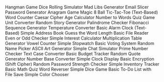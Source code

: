 Hangman Game
Dice Rolling Simulator
Mad Libs Generator
Email Slicer
Password Generator
Anagram Game
Magic 8 Ball
Tic-Tac-Toe (Text-Based)
Word Counter
Caesar Cipher
Age Calculator
Number to Words
Quiz Game
Unit Converter
Random Story Generator
Palindrome Checker
Fibonacci Sequence Generator
Temperature Converter
Basic Alarm Clock (Text-Based)
Simple Address Book
Guess the Word Length
Basic File Reader
Even or Odd Checker
Simple Interest Calculator
Multiplication Table Generator
Vowel Counter
Simple Stopwatch
Basic Voting System
Random Name Picker
ASCII Art Generator
Simple Chat Simulator
Prime Number Checker
Text Case Converter
Basic Budget Tracker
Random Quote Generator
Number Base Converter
Simple Clock Display
Basic Encryption (Shift Cipher)
Random Password Strength Checker
Simple Inventory Tracker
Basic Math Quiz
Word Reverser
Simple Dice Game
Basic To-Do List with File Save
Simple Color Chooser